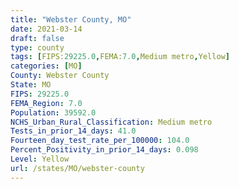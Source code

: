 ```yaml
---
title: "Webster County, MO"
date: 2021-03-14
draft: false
type: county
tags: [FIPS:29225.0,FEMA:7.0,Medium metro,Yellow]
categories: [MO]
County: Webster County
State: MO
FIPS: 29225.0
FEMA_Region: 7.0
Population: 39592.0
NCHS_Urban_Rural_Classification: Medium metro
Tests_in_prior_14_days: 41.0
Fourteen_day_test_rate_per_100000: 104.0
Percent_Positivity_in_prior_14_days: 0.098
Level: Yellow
url: /states/MO/webster-county
---
```




